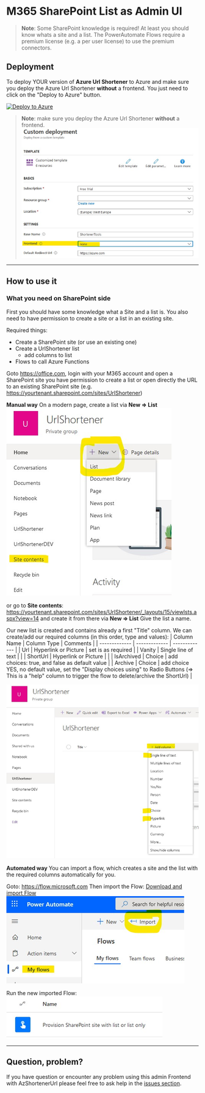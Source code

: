 # M365 SharePoint List as Admin UI
> **Note**: Some SharePoint knowledge is required! At least you should know whats a site and a list.
> The PowerAutomate Flows require a premium license (e.g. a per user license) to use the premium connectors.

## Deployment

To deploy YOUR version of **Azure Url Shortener** to Azure and make sure you deploy the Azure Url Shortener __without__ a frontend.
You just need to click on the "Deploy to Azure" button.

[![Deploy to Azure](https://img.shields.io/badge/Deploy%20To-Azure-blue?logo=microsoft-azure)](https://portal.azure.com/?WT.mc_id=urlshortener-github-frbouche#create/Microsoft.Template/uri/https%3A%2F%2Fraw.githubusercontent.com%2FFBoucher%2FAzUrlShortener%2Fmaster%2Fdeployment%2FazureDeploy.json)

> **Note**: make sure you deploy the Azure Url Shortener __without__ a frontend.
![Deploy without frontend](medias/Deploy_AzureUrlShortener_without_Frontend.jpg)


---


## How to use it

### What you need on SharePoint side
First you should have some knowledge what a Site and a list is. You also need to have permission to create a site or a list in an existing site.

Required things:
- Create a SharePoint site (or use an existing one)
- Create a UrlShortener list
    - add columns to list
- Flows to call Azure Functions


Goto https://office.com, login with your M365 account and open a SharePoint site you have permission to create a list or open directly the URL to an existing SharePoint site (e.g. https://yourtenant.sharepoint.com/sites/UrlShortener)

**Manual way**
On a modern page, create a list via **New => List**  
![Create new List](medias/CreateNewList.jpg)

or go to **Site contents**: https://yourtenant.sharepoint.com/sites/UrlShortener/_layouts/15/viewlsts.aspx?view=14 and create it from there via **New => List**
Give the list a name.

Our new list is created and contains already a first "Title" column. We can create/add our required columns (in this order, type and values):
| Column Name   | Column Type | Comments |
| ------------- | ------------- | -------------  |
| Url           | Hyperlink or Picture  | set is as required   |
| Vanity        | Single line of text  |   |
| ShortUrl      | Hyperlink or Picture  |   |
| IsArchived    | Choice  | add choices: true, and false as default value  |
| Archive       | Choice  | add choice YES, no default value, set the "Display choices using" to Radio Buttons (=> This is a "help" column to trigger the flow to delete/archive the ShortUrl) |

![Create list columns](medias/Create_ListColumns.jpg)



**Automated way**
You can import a flow, which creates a site and the list with the required columns automatically for you.

Goto: https://flow.microsoft.com
Then import the Flow: [Download and import Flow](src/ProvisionSharePointsite(UrlShortener)withlistorlistonly_20200621202053.zip)
![Import Flow to create site and list](medias/Import_PowerAutomate_Flow.jpg)

Run the new imported Flow:  
![Run Flow](medias/Run_flow.jpg) 





---


## Question, problem?

If you have question or encounter any problem using this admin Frontend with AzShortenerUrl please feel free to ask help in the [issues section](https://github.com/FBoucher/AzUrlShortener/issues).


[adminBlazorWebsite_Url_list]: medias/adminBlazorWebsite_Url_list.png
[adminBlazorWebsite_Add_Url]: medias/adminBlazorWebsite_Add_Url.png
[portalConfig]: medias/portalConfig.png

